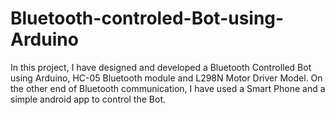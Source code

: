 # Bluetooth-controled-Bot-using-Arduino

In this project, I have designed and developed a Bluetooth Controlled Bot using Arduino, HC-05 Bluetooth module and L298N Motor Driver Model. On the other end of Bluetooth communication, I have used a Smart Phone and a simple android app to control the Bot.
